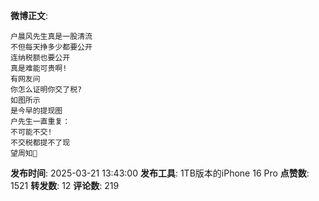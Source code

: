 **微博正文**: 
```
户晨风先生真是一股清流
不但每天挣多少都要公开
连纳税额也要公开
真是难能可贵啊!
有网友问
你怎么证明你交了税?
如图所示
是今早的提现图
户先生一直重复：
不可能不交!
不交税都提不了现
望周知🙏
```
**发布时间**: 2025-03-21 13:43:00
**发布工具**: 1TB版本的iPhone 16 Pro
**点赞数**: 1521
**转发数**: 12
**评论数**: 219
